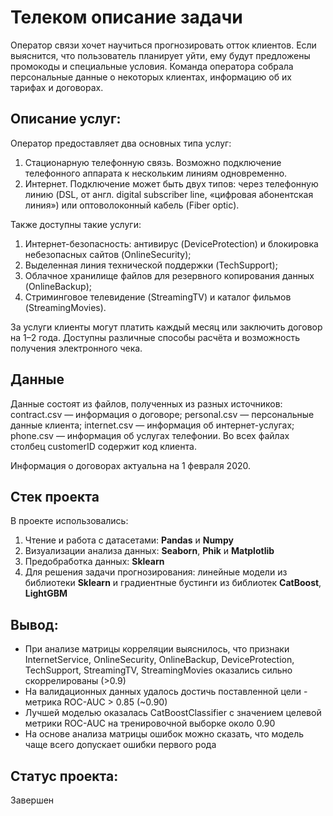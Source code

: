 # Телеком описание задачи
Оператор связи хочет научиться прогнозировать отток клиентов. Если выяснится, что пользователь планирует уйти, ему будут предложены промокоды и специальные условия. Команда оператора собрала персональные данные о некоторых клиентах, информацию об их тарифах и договорах.

## Описание услуг:
Оператор предоставляет два основных типа услуг:
1. Стационарную телефонную связь. Возможно подключение телефонного аппарата к нескольким линиям одновременно.
2. Интернет. Подключение может быть двух типов: через телефонную линию (DSL, от англ. digital subscriber line, «цифровая абонентская линия») или оптоволоконный кабель (Fiber optic).

Также доступны такие услуги:
1. Интернет-безопасность: антивирус (DeviceProtection) и блокировка небезопасных сайтов (OnlineSecurity);
2. Выделенная линия технической поддержки (TechSupport);
3. Облачное хранилище файлов для резервного копирования данных (OnlineBackup);
4. Стриминговое телевидение (StreamingTV) и каталог фильмов (StreamingMovies).

За услуги клиенты могут платить каждый месяц или заключить договор на 1–2 года. Доступны различные способы расчёта и возможность получения электронного чека.

## Данные
Данные состоят из файлов, полученных из разных источников:
contract.csv — информация о договоре;
personal.csv — персональные данные клиента;
internet.csv — информация об интернет-услугах;
phone.csv — информация об услугах телефонии.
Во всех файлах столбец customerID содержит код клиента.

Информация о договорах актуальна на 1 февраля 2020.

## Стек проекта
В проекте использовались: 
1. Чтение и работа с датасетами: **Pandas** и **Numpy**
2. Визуализации анализа данных: **Seaborn**, **Phik** и **Matplotlib** 
3. Предобработка данных: **Sklearn**
4. Для решения задачи прогнозирования: линейные модели из библиотеки **Sklearn** и градиентные бустинги из библиотек **CatBoost**, **LightGBM**

## Вывод:
- При анализе матрицы корреляции выяснилось, что признаки InternetService, OnlineSecurity, OnlineBackup, DeviceProtection, TechSupport, StreamingTV, StreamingMovies оказались сильно скоррелированы (>0.9)
- На валидационных данных удалось достичь поставленной цели - метрика ROC-AUC > 0.85 (~0.90)
- Лучшей моделью оказалась CatBoostClassifier с значением целевой метрики ROC-AUC на тренировочной выборке около 0.90
- На основе анализа матрицы ошибок можно сказать, что модель чаще всего допускает ошибки первого рода 

## Статус проекта:
Завершен